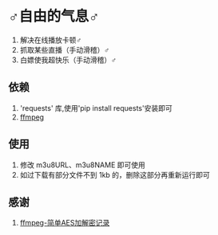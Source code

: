 # ♂自由的气息♂

1. 解决在线播放卡顿♂
2. 抓取某些直播（手动滑稽）♂
3. 白嫖使我超快乐（手动滑稽）♂

## 依赖

1. 'requests' 库,使用'pip install requests'安装即可
2. [ffmpeg](http://www.ffmpeg.org)

## 使用

1. 修改 m3u8URL、m3u8NAME 即可使用
2. 如过下载有部分文件不到 1kb 的，删除这部分再重新运行即可

## 感谢

1. [ffmpeg-简单AES加解密记录](https://blog.csdn.net/Yao_2333/article/details/82910560)
